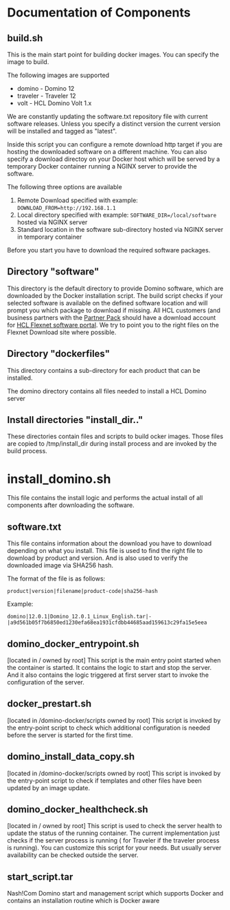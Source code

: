 # Documentation of Components

## build.sh

This is the main start point for building docker images.
You can specify the image to build.

The following images are supported

- domino - Domino 12
- traveler - Traveler 12
- volt - HCL Domino Volt 1.x

We are constantly updating the software.txt repository file with current software releases.
Unless you specify a distinct version the current version will be installed and tagged as "latest".
 
Inside this script you can configure a remote download http target if you are hosting the downloaded software on a different machine.
You can also specify a download directoy on your Docker host which will be served by a temporary Docker container running a NGINX server to provide the software.

The following three options are available
1. Remote Download specified with example: `DOWNLOAD_FROM=http://192.168.1.1`
2. Local directory specified with example: `SOFTWARE_DIR=/local/software` hosted via NGINX server
3. Standard location in the software sub-directory hosted via NGINX server in temporary container

Before you start you have to download the required software packages.

## Directory "software" 

This directory is the default directory to provide Domino software, which are downloaded by the Docker installation script.
The build script checks if your selected software is available on the defined software location and will prompt you which package to download if missing.
All HCL customers (and business partners with the [Partner Pack](https://www.hcltechsw.com/resources/partner-connect/resources/partner-pack) should have a download account for [HCL Flexnet software portal](https://hclsoftware.flexnetoperations.com/flexnet/operationsportal).
We try to point you to the right files on the Flexnet Download site where possible.


## Directory "dockerfiles"  

This directory contains a sub-directory for each product that can be installed.

The domino directory contains all files needed to install a HCL Domino server

## Install directories "install_dir.."

These directories contain files and scripts to build ocker images.
Those files are copied to /tmp/install_dir during install process and are invoked by the build process.

# install_domino.sh

This file contains the install logic and performs the actual install of all components after downloading the software.

## software.txt

This file contains information about the download you have to download depending on what you install.
This file is used to find the right file to download by product and version. And is also used to verify the downloaded image via SHA256 hash.

The format of the file is as follows:

```
product|version|filename|product-code|sha256-hash
```

Example:
```
domino|12.0.1|Domino_12.0.1_Linux_English.tar|-|a9d561b05f7b6850ed1230efa68ea1931cfdbb44685aad159613c29fa15e5eea
```

## domino_docker_entrypoint.sh

[located in / owned by root]
This script is the main entry point started when the container is started.
It contains the logic to start and stop the server.
And it also contains the logic triggered at first server start to invoke the configuration of the server.

## docker_prestart.sh

[located in /domino-docker/scripts owned by root]
This script is invoked by the entry-point script to check which additional configuration is needed before the server is started for the first time.

## domino_install_data_copy.sh

[located in /domino-docker/scripts owned by root]
This script is invoked by the entry-point script to check if templates and other files have been updated by an image update.

## domino_docker_healthcheck.sh

[located in / owned by root]
This script is used to check the server health to update the status of the running container.
The current implementation just checks if the server process is running ( for Traveler if the traveler process is running).
You can customize this script for your needs. But usually server availability can be checked outside the server.

## start_script.tar

Nash!Com Domino start and management script which supports Docker and contains an installation routine which is Docker aware


